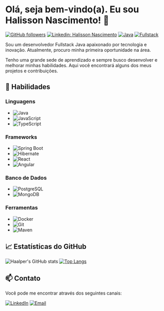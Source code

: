 # Olá, seja bem-vindo(a). Eu sou Halisson Nascimento! 👋

[![GitHub followers](https://img.shields.io/github/followers/Haalper?label=Follow&style=social)](https://github.com/Haalper)
[![Linkedin: Halisson Nascimento](https://img.shields.io/badge/-Halisson%20Nascimento-blue?style=flat-square&logo=Linkedin&logoColor=white&link=https://www.linkedin.com/in/halisson-nascimento-halper/)](https://www.linkedin.com/in/halisson-nascimento-halper/)
[![Java](https://img.shields.io/badge/Java-ED8B00?style=flat-square&logo=java&logoColor=white)](https://www.java.com/)
[![Fullstack](https://img.shields.io/badge/Fullstack%20Developer-007ACC?style=flat-square&logo=github&logoColor=white)](https://github.com/Haalper)

Sou um desenvolvedor Fullstack Java apaixonado por tecnologia e inovação. Atualmente, procuro minha primeira oportunidade na área. 

Tenho uma grande sede de aprendizado e sempre busco desenvolver e melhorar minhas habilidades.
Aqui você encontrará alguns dos meus projetos e contribuições.

## 🚀 Habilidades

### Linguagens
- ![Java](https://img.shields.io/badge/Java-ED8B00?style=flat-square&logo=java&logoColor=white) 
- ![JavaScript](https://img.shields.io/badge/JavaScript-F7DF1E?style=flat-square&logo=javascript&logoColor=black)
- ![TypeScript](https://img.shields.io/badge/TypeScript-3178C6?style=flat-square&logo=typescript&logoColor=white)

### Frameworks
- ![Spring Boot](https://img.shields.io/badge/Spring%20Boot-6DB33F?style=flat-square&logo=springboot&logoColor=white)
- ![Hibernate](https://img.shields.io/badge/Hibernate-59666C?style=flat-square&logo=hibernate&logoColor=white)
- ![React](https://img.shields.io/badge/React-61DAFB?style=flat-square&logo=react&logoColor=black)
- ![Angular](https://img.shields.io/badge/Angular-E23237?style=flat-square&logo=angular&logoColor=white)

### Banco de Dados
- ![PostgreSQL](https://img.shields.io/badge/PostgreSQL-336791?style=flat-square&logo=postgresql&logoColor=white)
- ![MongoDB](https://img.shields.io/badge/MongoDB-47A248?style=flat-square&logo=mongodb&logoColor=white)

### Ferramentas
- ![Docker](https://img.shields.io/badge/Docker-2496ED?style=flat-square&logo=docker&logoColor=white)
- ![Git](https://img.shields.io/badge/Git-F05032?style=flat-square&logo=git&logoColor=white)
- ![Maven](https://img.shields.io/badge/Maven-C71A36?style=flat-square&logo=apachemaven&logoColor=white)


## 📈 Estatísticas do GitHub

![Haalper's GitHub stats](https://github-readme-stats.vercel.app/api?username=Haalper&show_icons=true&theme=dark)
[![Top Langs](https://github-readme-stats.vercel.app/api/top-langs/?username=Haalper&layout=compact&theme=dark)](https://github.com/Haalper/github-readme-stats)

## 📫 Contato

Você pode me encontrar através dos seguintes canais:

[![LinkedIn](https://img.shields.io/badge/LinkedIn-0A66C2?style=flat-square&logo=linkedin&logoColor=white)](https://www.linkedin.com/in/halisson-nascimento-halper/)
[![Email](https://img.shields.io/badge/Email-0078D4?style=flat-square&logo=gmail&logoColor=white)](mailto:halissonp@hotmail.com)
